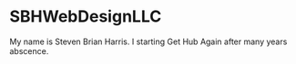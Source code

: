 # SBHWebDesignLLC
My name is Steven Brian Harris. I starting Get Hub Again after many years abscence.
